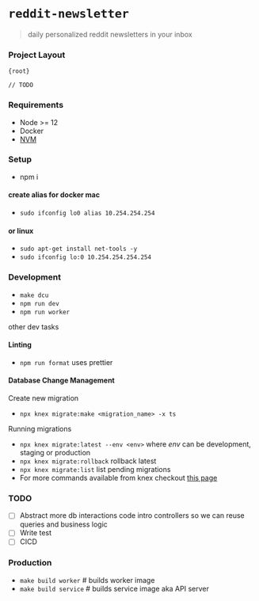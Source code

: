 # `reddit-newsletter`

> daily personalized reddit newsletters in your inbox

### Project Layout

```
{root}

// TODO
```

### Requirements

- Node >= 12
- Docker
- [NVM](https://github.com/nvm-sh/nvm)

### Setup

- npm i

#### create alias for docker mac

- `sudo ifconfig lo0 alias 10.254.254.254`

#### or linux

- `sudo apt-get install net-tools -y`
- `sudo ifconfig lo:0 10.254.254.254.254`

### Development

- `make dcu`
- `npm run dev`
- `npm run worker`

other dev tasks

#### Linting

- `npm run format` uses prettier

#### Database Change Management

Create new migration

- `npx knex migrate:make <migration_name> -x ts`

Running migrations

- `npx knex migrate:latest --env <env>` where _env_ can be development, staging or production
- `npx knex migrate:rollback` rollback latest
- `npx knex migrate:list` list pending migrations
- For more commands available from knex checkout [this page](https://knexjs.org/#Migrations)

### TODO

- [ ] Abstract more db interactions code intro controllers so we can reuse queries and business logic
- [ ] Write test
- [ ] CICD

### Production

- `make build worker` # builds worker image
- `make build service` # builds service image aka API server
